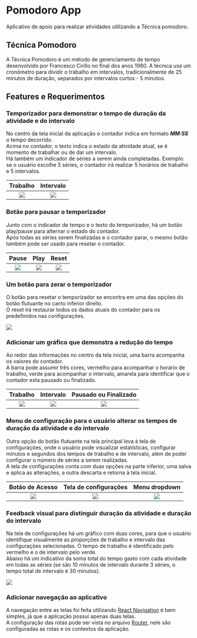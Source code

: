 # Pomodoro App

Aplicativo de apoio para realizar atividades utilizando a Técnica pomodoro.

## Técnica Pomodoro

A Técnica Pomodoro é um método de gerenciamento de tempo desenvolvido por
Francesco Cirillo no final dos anos 1980. A técnica usa um cronômetro para dividir o
trabalho em intervalos, tradicionalmente de 25 minutos de duração, separados por
intervalos curtos - 5 minutos.


## Features e Requerimentos

### Temporizador para demonstrar o tempo de duração da atividade e do intervalo

No centro da tela inicial da aplicação o contador indica em formato ***MM:SS*** o tempo decorrido.  
Acima no contador, o texto indica o estado da atividade atual, se é momento de trabalhar ou de dar um intervalo.  
Há também um indicador de séries a serem ainda completadas. Exemplo: se o usuário escolhe 5 séries, o contador irá realizar 5 horários de trabalho e 5 intervalos.

Trabalho | Intervalo
:-:|:-:
![](img/work.jpeg)|![](img/break.jpeg)

### Botão para pausar o temporizador

Junto com o indicador de tempo e o texto do temporizador, há um botão play/pause para alternar o estado do contador.  
Após todas as séries serem finalizadas e o contador parar, o mesmo botão também pode ser usado para resetar o contador. 

Pause | Play | Reset
:-:|:-:|:-:
![](img/work.jpeg)|![](img/paused.jpeg)|![](img/finished.jpeg)

### Um botão para zerar o temporizador

O botão para resetar o temporizador se encontra em uma das opções do botão flutuante no canto inferior direito.  
O reset irá restaurar todos os dados atuais do contador para os predefinidos nas configurações.

![](img/floating.jpeg)

### Adicionar um gráfico que demonstra a redução do tempo

Ao redor das informações no centro da tela inicial, uma barra acompanha os valores do contador.  
A barra pode assumir três cores, vermelho para acompanhar o horário de trabalho, verde para acompanhar o intervalo, amarela para identificar que o contador esta pausado ou finalizado.

Trabalho | Intervalo | Pausado ou Finalizado
:-:|:-:|:-:
![](img/work.jpeg)|![](img/break.jpeg)|![](img/finished.jpeg)

### Menu de configuração para o usuário alterar os tempos de duração da atividade  e do intervalo 

Outra opção do botão flutuante na tela principal leva à tela de configurações, onde o usuário pode visualizar estatísticas, configurar minutos e segundos dos tempos de trabalho e de intervalo, além de poder configurar o número de séries a serem realizadas.  
A tela de configurações conta com duas opções na parte inferior, uma salva e aplica as alterações, a outra descarta e retorna à tela inicial.

Botão de Acesso | Tela de configurações | Menu dropdown
:-:|:-:|:-:
![](img/floating.jpeg)|![](img/settings.jpeg)|![](img/dropdown.jpeg)

### Feedback visual para distinguir duração da atividade e duração do intervalo

Na tela de configurações há um gráfico com duas cores, para que o usuário identifique visualmente as proporções de trabalho e intervalo das configurações selecionadas. O tempo de trabalho é identificado pelo vermelho e o de intervalo pelo verde.  
Abaixo há um indicativo da soma total do tempo gasto com cada atividade em todas as séries (se são 10 minutos de intervalo durante 3 séries, o tempo total de intervalo é 30 minutos).

![](img/stats.jpeg)

### Adicionar navegação ao aplicativo

A navegação entre as telas foi feita utilizando [React Navigation](https://reactnavigation.org/) é bem simples, já que a aplicação possui apenas duas telas.  
A configuração das rotas pode ser vista no arquivo [Router](src/Router.js), nele são configuradas as rotas e os contextos da aplicação.
